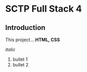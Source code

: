 # SCTP Full Stack 4

## Introduction
This project....**HTML, CSS**

_italic_
1. bullet 1
2. bullet 2
